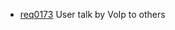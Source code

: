  * [req0173](https://github.com/DomainDrivenArchitecture/ddaRequirement/blob/master/en/requirements/req0173.md) User talk by VoIp to others